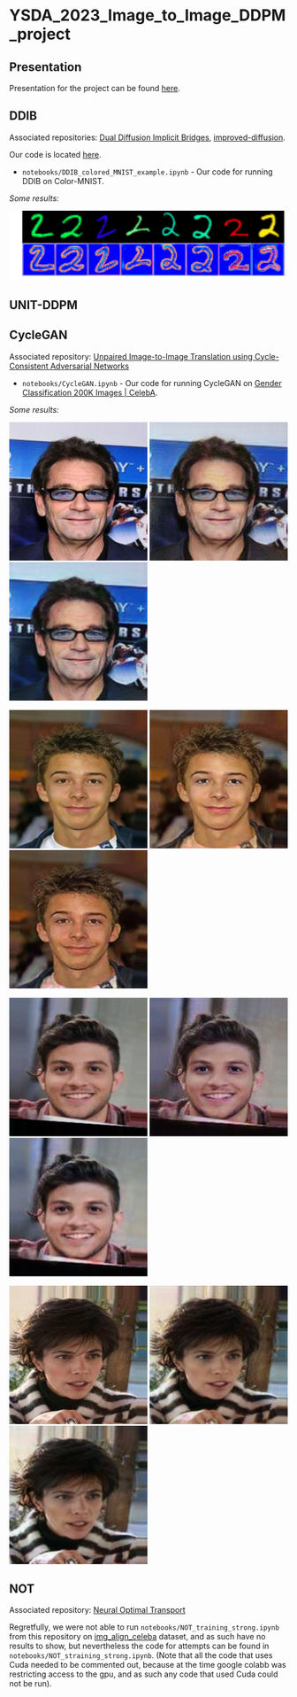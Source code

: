 # YSDA_2023_Image_to_Image_DDPM_project

## Presentation
Presentation for the project can be found [here](https://github.com/nikitamann/YSDA_2023_Image_to_Image_DDPM_project/blob/main/Presentation%20Image-to-Image%20style%20transfer%20problem%20with%20DDPM.pdf).

## DDIB
Associated repositories: [Dual Diffusion Implicit Bridges](https://github.com/suxuann/ddib?ysclid=lqnvfvwd85512766560), [improved-diffusion](https://github.com/openai/improved-diffusion/tree/main).

Our code is located [here](https://github.com/nikitamann/YSDA_2023_Image_to_Image_DDPM_project/blob/main/notebooks/DDIB_colored_MNIST_example.ipynb).
- ```notebooks/DDIB_colored_MNIST_example.ipynb``` - Our code for running DDIB on Color-MNIST.

*Some results:*
<p float="left"><img src="assets/ddib.jpeg" width="550" /></p>

## UNIT-DDPM

## CycleGAN
Associated repository: [Unpaired Image-to-Image Translation using Cycle-Consistent Adversarial Networks](https://junyanz.github.io/CycleGAN/)

- ```notebooks/CycleGAN.ipynb``` - Our code for running CycleGAN on [Gender Classification 200K Images | CelebA](https://www.kaggle.com/datasets/ashishjangra27/gender-recognition-200k-images-celeba?resource=download-directory).

*Some results:*

<p float="left">
  <img src="assets/160028_real_A.png" alt="Real" width="250" />
  <img src="assets/160028_fake_B.png" alt="Fake" width="250" /> 
  <img src="assets/160028_rec_A.png" alt="Rec" width="250" />
</p>
<p float="left">
  <img src="assets/160035_real_A.png" width="250" />
  <img src="assets/160035_fake_B.png" width="250" /> 
  <img src="assets/160035_rec_A.png" width="250" />
</p>
<p float="left">
  <img src="assets/160044_real_A.png" width="250" />
  <img src="assets/160044_fake_B.png" width="250" /> 
  <img src="assets/160044_rec_A.png" width="250" />
</p>
<p float="left">
  <img src="assets/160046_real_A.png" width="250" />
  <img src="assets/160046_fake_B.png" width="250" /> 
  <img src="assets/160046_rec_A.png" width="250" />
</p>

## NOT

Associated repository: [Neural Optimal Transport](https://github.com/iamalexkorotin/NeuralOptimalTransport?ysclid=lqo6gh9ztk743876043)

Regretfully, we were not able to run ```notebooks/NOT_training_strong.ipynb``` from this repository on [img_align_celeba](https://www.kaggle.com/datasets/yunting0123/img-align-celeba) dataset, and as such have no results to show, but nevertheless the code for attempts can be found in ```notebooks/NOT_straining_strong.ipynb```. (Note that all the code that uses Cuda needed to be commented out, because at the time google colabb was restricting access to the gpu, and as such any code that used Cuda could not be run).
